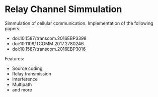 # Relay Channel Simmulation

Simmulation of cellular communication. Implementation of the following papers:
 - doi:10.1587/transcom.2016EBP3398
 - doi:10.1109/TCOMM.2017.2780246
 - doi:10.1587/transcom.2016EBP3016

Features:
 - Source coding
 - Relay transmission
 - Interference
 - Multipath
 - and more
 
 
